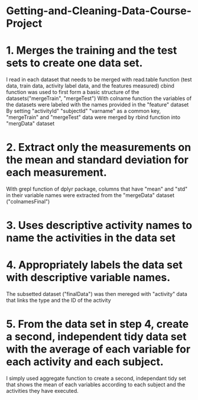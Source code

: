 # Getting-and-Cleaning-Data-Course-Project

# 1. Merges the training and the test sets to create one data set.
 
I read in each dataset that needs to be merged with read.table function (test data, train data, activity label data, and the features measured)
cbind function was used to first form a basic structure of the datasets("mergeTrain", "mergeTest")
With colname function the variables of the datasets were labeled with the names provided in the "feature" dataset
By setting "activityId" "subjectId" "varname" as a common key, "mergeTrain" and "mergeTest" data were merged by rbind function into "mergData" dataset

# 2. Extract only the measurements on the mean and standard deviation for each measurement. 

With grepl function of dplyr package, columns that have "mean" and "std" in their variable names were extracted from the "mergeData" dataset ("colnamesFinal")

# 3. Uses descriptive activity names to name the activities in the data set
# 4. Appropriately labels the data set with descriptive variable names. 

The subsetted dataset ("finalData") was then mereged with "activity" data that links the type and the ID of the activity 

# 5. From the data set in step 4, create a second, independent tidy data set with the average of each variable for each activity and each subject.
I simply used aggregate function to create a second, independant tidy set that shows the mean of each variables according to each subject and the activities they have executed. 
